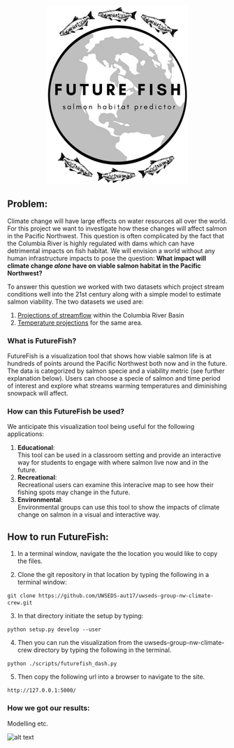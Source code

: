 <p align="center">
  <img src="https://github.com/UWSEDS-aut17/uwseds-group-nw-climate-crew/blob/Katie/futurefish/resources/images/logo_3.png">
</p>

## Problem:
Climate change will have large effects on water resources all over the world. For this project we want to investigate how these changes will affect salmon in the Pacific Northwest. This question is often complicated by the fact that the Columbia River is highly regulated with dams which can have detrimental impacts on fish habitat. We will envision a world without any human infrastructure impacts to pose the question: __What impact will climate change _alone_ have on viable salmon habitat in the Pacific Northwest?__

To answer this question we worked with two datasets which project stream conditions well into the 21st century along with a simple model to estimate salmon viability. The two datasets we used are:
1. [Projections of streamflow](http://hydro.washington.edu/CRCC/) within the Columbia River Basin
2. [Temperature projections](https://www.fs.fed.us/rm/boise/AWAE/projects/NorWeST.html) for the same area.

### What is FutureFish?
FutureFish is a visualization tool that shows how viable salmon life is at hundreds of points around the Pacific Northwest both now and in the future. The data is categorized by salmon specie and a viability metric (see further explanation below). Users can choose a specie of salmon and time period of interest and explore what streams warming temperatures and diminishing snowpack will affect.  

### How can this FutureFish be used?
We anticipate this visualization tool being useful for the following applications: 
1. __Educational__:  
    This tool can be used in a classroom setting and provide an interactive way for students to engage with where salmon live now and in the future.
2. __Recreational__:  
    Recreational users can examine this interacive map to see how their fishing spots may change in the future.
3. __Environmental__:  
    Environmental groups can use this tool to show the impacts of climate change on salmon in a visual and interactive way. 


## How to run FutureFish: 
1. In a terminal window, navigate the the location you would like to copy the files. 

2. Clone the git repository in that location by typing the following in a terminal window: 
~~~~
git clone https://github.com/UWSEDS-aut17/uwseds-group-nw-climate-crew.git
~~~~

3. In that directory initiate the setup by typing: 
~~~~
python setup.py develop --user
~~~~

4. Then you can run the visualization from the uwseds-group-nw-climate-crew directory by typing the following in the terminal. 
~~~~
python ./scripts/futurefish_dash.py
~~~~

5. Then copy the following url into a browser to navigate to the site. 
~~~~
http://127.0.0.1:5000/ 
~~~~

### How we got our results: 
Modelling etc. 



![alt text](http://hydro.washington.edu/CRCC/assets/img/CRBaerial.jpg)
